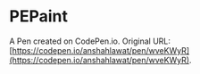 # PEPaint

A Pen created on CodePen.io. Original URL: [https://codepen.io/anshahlawat/pen/wveKWyR](https://codepen.io/anshahlawat/pen/wveKWyR).


